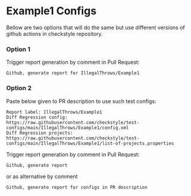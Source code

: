 # Example1 Configs

Bellow are two options that will do the same but use different versions
of github actions in checkstyle repository.


### Option 1
Trigger report generation by comment in Pull Request:
```
Github, generate report for IllegalThrows/Example1
```

### Option 2

Paste below given to PR description to use such test configs:
```
Report label: IllegalThrows/Example1
Diff Regression config: https://raw.githubusercontent.com/checkstyle/test-configs/main/IllegalThrows/Example1/config.xml
Diff Regression projects: https://raw.githubusercontent.com/checkstyle/test-configs/main/IllegalThrows/Example1/list-of-projects.properties
```

Trigger report generation by comment in Pull Request:
```
Github, generate report
```
or as alternative by comment
```
Github, generate report for configs in PR description
```
